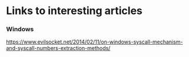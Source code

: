 # Links to interesting articles

### Windows
https://www.evilsocket.net/2014/02/11/on-windows-syscall-mechanism-and-syscall-numbers-extraction-methods/
